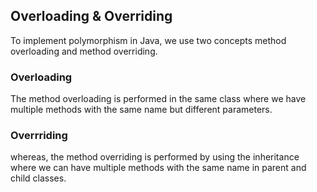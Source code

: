 

## Overloading & Overriding
To implement polymorphism in Java, we use two concepts method overloading and method overriding.
### Overloading
The method overloading is performed in the same class where we have multiple methods with the same name but different parameters.
### Overrriding
whereas, the method overriding is performed by using the inheritance  where we can have multiple methods with the same name in parent and child classes.
